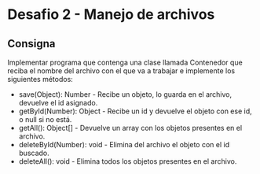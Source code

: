 # Desafio 2 - Manejo de archivos
## Consigna
Implementar programa que contenga una clase llamada Contenedor que reciba el nombre del archivo con el que va a trabajar e implemente los siguientes métodos:
- save(Object): Number - Recibe un objeto, lo guarda en el archivo, devuelve el id asignado.
- getById(Number): Object - Recibe un id y devuelve el objeto con ese id, o null si no está.
- getAll(): Object[] - Devuelve un array con los objetos presentes en el archivo.
- deleteById(Number): void - Elimina del archivo el objeto con el id buscado.
- deleteAll(): void - Elimina todos los objetos presentes en el archivo.
